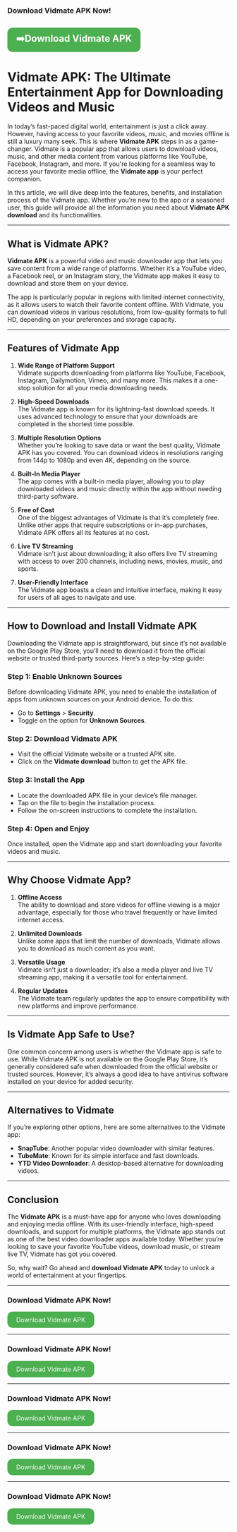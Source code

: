 ### Download Vidmate APK Now!

<a href="https://arolinks.com/RIJ6F" style="display: inline-block; padding: 10px 20px; background-color: #4CAF50; color: white; text-align: center; border-radius: 12px; text-decoration: none;">➡️Download Vidmate APK</a>
---

# Vidmate APK: The Ultimate Entertainment App for Downloading Videos and Music

In today’s fast-paced digital world, entertainment is just a click away. However, having access to your favorite videos, music, and movies offline is still a luxury many seek. This is where **Vidmate APK** steps in as a game-changer. Vidmate is a popular app that allows users to download videos, music, and other media content from various platforms like YouTube, Facebook, Instagram, and more. If you're looking for a seamless way to access your favorite media offline, the **Vidmate app** is your perfect companion.

In this article, we will dive deep into the features, benefits, and installation process of the Vidmate app. Whether you’re new to the app or a seasoned user, this guide will provide all the information you need about **Vidmate APK download** and its functionalities.

---

## What is Vidmate APK?

**Vidmate APK** is a powerful video and music downloader app that lets you save content from a wide range of platforms. Whether it’s a YouTube video, a Facebook reel, or an Instagram story, the Vidmate app makes it easy to download and store them on your device.

The app is particularly popular in regions with limited internet connectivity, as it allows users to watch their favorite content offline. With Vidmate, you can download videos in various resolutions, from low-quality formats to full HD, depending on your preferences and storage capacity.

---

## Features of Vidmate App

1. **Wide Range of Platform Support**  
   Vidmate supports downloading from platforms like YouTube, Facebook, Instagram, Dailymotion, Vimeo, and many more. This makes it a one-stop solution for all your media downloading needs.

2. **High-Speed Downloads**  
   The Vidmate app is known for its lightning-fast download speeds. It uses advanced technology to ensure that your downloads are completed in the shortest time possible.

3. **Multiple Resolution Options**  
   Whether you’re looking to save data or want the best quality, Vidmate APK has you covered. You can download videos in resolutions ranging from 144p to 1080p and even 4K, depending on the source.

4. **Built-In Media Player**  
   The app comes with a built-in media player, allowing you to play downloaded videos and music directly within the app without needing third-party software.

5. **Free of Cost**  
   One of the biggest advantages of Vidmate is that it’s completely free. Unlike other apps that require subscriptions or in-app purchases, Vidmate APK offers all its features at no cost.

6. **Live TV Streaming**  
   Vidmate isn’t just about downloading; it also offers live TV streaming with access to over 200 channels, including news, movies, music, and sports.

7. **User-Friendly Interface**  
   The Vidmate app boasts a clean and intuitive interface, making it easy for users of all ages to navigate and use.

---

## How to Download and Install Vidmate APK

Downloading the Vidmate app is straightforward, but since it’s not available on the Google Play Store, you’ll need to download it from the official website or trusted third-party sources. Here’s a step-by-step guide:

### Step 1: Enable Unknown Sources  
Before downloading Vidmate APK, you need to enable the installation of apps from unknown sources on your Android device. To do this:  
- Go to **Settings** > **Security**.  
- Toggle on the option for **Unknown Sources**.

### Step 2: Download Vidmate APK  
- Visit the official Vidmate website or a trusted APK site.  
- Click on the **Vidmate download** button to get the APK file.

### Step 3: Install the App  
- Locate the downloaded APK file in your device’s file manager.  
- Tap on the file to begin the installation process.  
- Follow the on-screen instructions to complete the installation.

### Step 4: Open and Enjoy  
Once installed, open the Vidmate app and start downloading your favorite videos and music.

---

## Why Choose Vidmate App?

1. **Offline Access**  
   The ability to download and store videos for offline viewing is a major advantage, especially for those who travel frequently or have limited internet access.

2. **Unlimited Downloads**  
   Unlike some apps that limit the number of downloads, Vidmate allows you to download as much content as you want.

3. **Versatile Usage**  
   Vidmate isn’t just a downloader; it’s also a media player and live TV streaming app, making it a versatile tool for entertainment.

4. **Regular Updates**  
   The Vidmate team regularly updates the app to ensure compatibility with new platforms and improve performance.

---

## Is Vidmate App Safe to Use?

One common concern among users is whether the Vidmate app is safe to use. While Vidmate APK is not available on the Google Play Store, it’s generally considered safe when downloaded from the official website or trusted sources. However, it’s always a good idea to have antivirus software installed on your device for added security.

---

## Alternatives to Vidmate

If you’re exploring other options, here are some alternatives to the Vidmate app:  
- **SnapTube**: Another popular video downloader with similar features.  
- **TubeMate**: Known for its simple interface and fast downloads.  
- **YTD Video Downloader**: A desktop-based alternative for downloading videos.

---

## Conclusion

The **Vidmate APK** is a must-have app for anyone who loves downloading and enjoying media offline. With its user-friendly interface, high-speed downloads, and support for multiple platforms, the Vidmate app stands out as one of the best video downloader apps available today. Whether you’re looking to save your favorite YouTube videos, download music, or stream live TV, Vidmate has got you covered.

So, why wait? Go ahead and **download Vidmate APK** today to unlock a world of entertainment at your fingertips.

---

### Download Vidmate APK Now!

<a href="https://arolinks.com/RIJ6F" style="display: inline-block; padding: 10px 20px; background-color: #4CAF50; color: white; text-align: center; border-radius: 12px; text-decoration: none;">Download Vidmate APK</a>

---

### Download Vidmate APK Now!

<a href="https://arolinks.com/RIJ6F" style="display: inline-block; padding: 10px 20px; background-color: #4CAF50; color: white; text-align: center; border-radius: 12px; text-decoration: none;">Download Vidmate APK</a>

---

### Download Vidmate APK Now!

<a href="https://arolinks.com/RIJ6F" style="display: inline-block; padding: 10px 20px; background-color: #4CAF50; color: white; text-align: center; border-radius: 12px; text-decoration: none;">Download Vidmate APK</a>

---

### Download Vidmate APK Now!

<a href="https://arolinks.com/RIJ6F" style="display: inline-block; padding: 10px 20px; background-color: #4CAF50; color: white; text-align: center; border-radius: 12px; text-decoration: none;">Download Vidmate APK</a>

---

### Download Vidmate APK Now!

<a href="https://arolinks.com/RIJ6F" style="display: inline-block; padding: 10px 20px; background-color: #4CAF50; color: white; text-align: center; border-radius: 12px; text-decoration: none;">Download Vidmate APK</a>